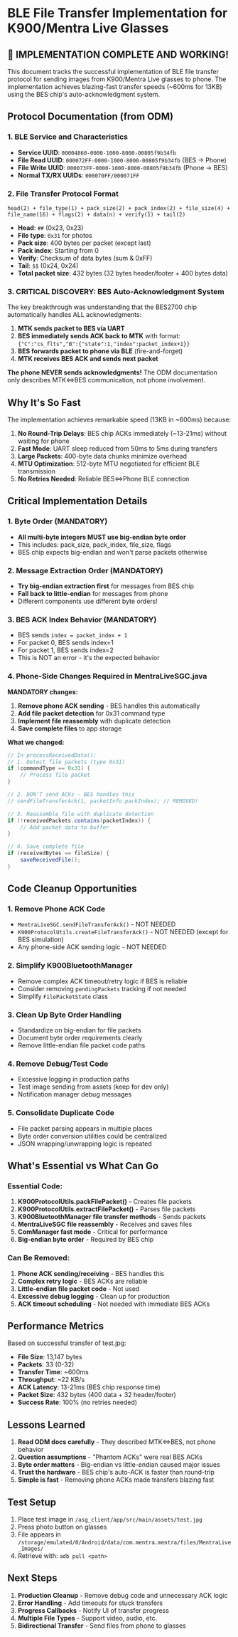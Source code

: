 # BLE File Transfer Implementation for K900/Mentra Live Glasses

## 🎉 IMPLEMENTATION COMPLETE AND WORKING!

This document tracks the successful implementation of BLE file transfer protocol for sending images from K900/Mentra Live glasses to phone. The implementation achieves blazing-fast transfer speeds (~600ms for 13KB) using the BES chip's auto-acknowledgment system.

## Protocol Documentation (from ODM)

### 1. BLE Service and Characteristics
- **Service UUID**: `00004860-0000-1000-8000-00805f9b34fb`
- **File Read UUID**: `000072FF-0000-1000-8000-00805f9b34fb` (BES → Phone)
- **File Write UUID**: `000073FF-0000-1000-8000-00805f9b34fb` (Phone → BES)
- **Normal TX/RX UUIDs**: `000070FF/000071FF`

### 2. File Transfer Protocol Format
```
head(2) + file_type(1) + pack_size(2) + pack_index(2) + file_size(4) + 
file_name(16) + flags(2) + data(n) + verify(1) + tail(2)
```
- **Head**: `##` (0x23, 0x23)
- **File type**: `0x31` for photos
- **Pack size**: 400 bytes per packet (except last)
- **Pack index**: Starting from 0
- **Verify**: Checksum of data bytes (sum & 0xFF)
- **Tail**: `$$` (0x24, 0x24)
- **Total packet size**: 432 bytes (32 bytes header/footer + 400 bytes data)

### 3. CRITICAL DISCOVERY: BES Auto-Acknowledgment System

The key breakthrough was understanding that the BES2700 chip automatically handles ALL acknowledgments:

1. **MTK sends packet to BES via UART**
2. **BES immediately sends ACK back to MTK** with format: `{"C":"cs_flts","B":{"state":1,"index":packet_index+1}}`
3. **BES forwards packet to phone via BLE** (fire-and-forget)
4. **MTK receives BES ACK and sends next packet**

**The phone NEVER sends acknowledgments!** The ODM documentation only describes MTK<=>BES communication, not phone involvement.

## Why It's So Fast

The implementation achieves remarkable speed (13KB in ~600ms) because:

1. **No Round-Trip Delays**: BES chip ACKs immediately (~13-21ms) without waiting for phone
2. **Fast Mode**: UART sleep reduced from 50ms to 5ms during transfers
3. **Large Packets**: 400-byte data chunks minimize overhead
4. **MTU Optimization**: 512-byte MTU negotiated for efficient BLE transmission
5. **No Retries Needed**: Reliable BES<=>Phone BLE connection

## Critical Implementation Details

### 1. Byte Order (MANDATORY)
- **All multi-byte integers MUST use big-endian byte order**
- This includes: pack_size, pack_index, file_size, flags
- BES chip expects big-endian and won't parse packets otherwise

### 2. Message Extraction Order (MANDATORY)
- **Try big-endian extraction first** for messages from BES chip
- **Fall back to little-endian** for messages from phone
- Different components use different byte orders!

### 3. BES ACK Index Behavior (MANDATORY)
- BES sends `index = packet_index + 1`
- For packet 0, BES sends index=1
- For packet 1, BES sends index=2
- This is NOT an error - it's the expected behavior

### 4. Phone-Side Changes Required in MentraLiveSGC.java

**MANDATORY changes:**
1. **Remove phone ACK sending** - BES handles this automatically
2. **Add file packet detection** for 0x31 command type
3. **Implement file reassembly** with duplicate detection
4. **Save complete files** to app storage

**What we changed:**
```java
// In processReceivedData():
// 1. Detect file packets (type 0x31)
if (commandType == 0x31) {
    // Process file packet
}

// 2. DON'T send ACKs - BES handles this
// sendFileTransferAck(1, packetInfo.packIndex); // REMOVED!

// 3. Reassemble file with duplicate detection
if (!receivedPackets.contains(packetIndex)) {
    // Add packet data to buffer
}

// 4. Save complete file
if (receivedBytes == fileSize) {
    saveReceivedFile();
}
```

## Code Cleanup Opportunities

### 1. **Remove Phone ACK Code**
- `MentraLiveSGC.sendFileTransferAck()` - NOT NEEDED
- `K900ProtocolUtils.createFileTransferAck()` - NOT NEEDED (except for BES simulation)
- Any phone-side ACK sending logic - NOT NEEDED

### 2. **Simplify K900BluetoothManager**
- Remove complex ACK timeout/retry logic if BES is reliable
- Consider removing `pendingPackets` tracking if not needed
- Simplify `FilePacketState` class

### 3. **Clean Up Byte Order Handling**
- Standardize on big-endian for file packets
- Document byte order requirements clearly
- Remove little-endian file packet code paths

### 4. **Remove Debug/Test Code**
- Excessive logging in production paths
- Test image sending from assets (keep for dev only)
- Notification manager debug messages

### 5. **Consolidate Duplicate Code**
- File packet parsing appears in multiple places
- Byte order conversion utilities could be centralized
- JSON wrapping/unwrapping logic is repeated

## What's Essential vs What Can Go

### Essential Code:
1. **K900ProtocolUtils.packFilePacket()** - Creates file packets
2. **K900ProtocolUtils.extractFilePacket()** - Parses file packets
3. **K900BluetoothManager file transfer methods** - Sends packets
4. **MentraLiveSGC file reassembly** - Receives and saves files
5. **ComManager fast mode** - Critical for performance
6. **Big-endian byte order** - Required by BES chip

### Can Be Removed:
1. **Phone ACK sending/receiving** - BES handles this
2. **Complex retry logic** - BES ACKs are reliable
3. **Little-endian file packet code** - Not used
4. **Excessive debug logging** - Clean up for production
5. **ACK timeout scheduling** - Not needed with immediate BES ACKs

## Performance Metrics

Based on successful transfer of test.jpg:
- **File Size**: 13,147 bytes
- **Packets**: 33 (0-32)
- **Transfer Time**: ~600ms
- **Throughput**: ~22 KB/s
- **ACK Latency**: 13-21ms (BES chip response time)
- **Packet Size**: 432 bytes (400 data + 32 header/footer)
- **Success Rate**: 100% (no retries needed)

## Lessons Learned

1. **Read ODM docs carefully** - They described MTK<=>BES, not phone behavior
2. **Question assumptions** - "Phantom ACKs" were real BES ACKs
3. **Byte order matters** - Big-endian vs little-endian caused major issues
4. **Trust the hardware** - BES chip's auto-ACK is faster than round-trip
5. **Simple is fast** - Removing phone ACKs made transfers blazing fast

## Test Setup

1. Place test image in `/asg_client/app/src/main/assets/test.jpg`
2. Press photo button on glasses
3. File appears in `/storage/emulated/0/Android/data/com.mentra.mentra/files/MentraLive_Images/`
4. Retrieve with: `adb pull <path>`

## Next Steps

1. **Production Cleanup** - Remove debug code and unnecessary ACK logic
2. **Error Handling** - Add timeouts for stuck transfers
3. **Progress Callbacks** - Notify UI of transfer progress
4. **Multiple File Types** - Support video, audio, etc.
5. **Bidirectional Transfer** - Send files from phone to glasses